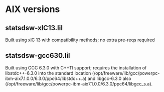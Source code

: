 # AIX versions

## statsdsw-xlC13.lil

Built using xlC 13 with compatibility methods; no extra pre-reqs required

## statsdsw-gcc630.lil

Built using GCC 6.3.0 with C++11 support; requires the installation of libstdc++-6.3.0 into the standard 
location (/opt/freeware/lib/gcc/powerpc-ibm-aix7.1.0.0/6.3.0/ppc64/libstdc++.a) and libgcc-6.3.0 also 
(/opt/freeware/lib/gcc/powerpc-ibm-aix7.1.0.0/6.3.0/ppc64/libgcc_s.a).


